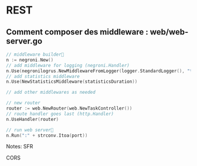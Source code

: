 <!-- .slide: class="with-code-bg-dark" -->

# REST

## Comment composer des middleware : web/web-server.go

```go
// middleware builder
n := negroni.New()
// add middleware for logging (negroni.Handler)
n.Use(negronilogrus.NewMiddlewareFromLogger(logger.StandardLogger(), "task"))
// add statistics middleware
n.Use(NewStatisticsMiddleware(statisticsDuration))

// add other middlewares as needed

// new router
router := web.NewRouter(web.NewTaskController())
// route handler goes last (http.Handler)
n.UseHandler(router)

// run web server
n.Run(":" + strconv.Itoa(port))
```

Notes:
SFR

CORS

